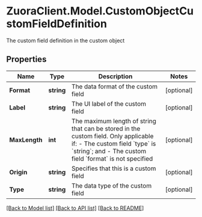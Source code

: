 # ZuoraClient.Model.CustomObjectCustomFieldDefinition
The custom field definition in the custom object

## Properties

Name | Type | Description | Notes
------------ | ------------- | ------------- | -------------
**Format** | **string** | The data format of the custom field | [optional] 
**Label** | **string** | The UI label of the custom field | [optional] 
**MaxLength** | **int** | The maximum length of string that can be stored in the custom field. Only applicable if:  - The custom field &#x60;type&#x60; is &#x60;string&#x60;; and - The custom field &#x60;format&#x60; is not specified  | [optional] 
**Origin** | **string** | Specifies that this is a custom field | [optional] 
**Type** | **string** | The data type of the custom field | [optional] 

[[Back to Model list]](../README.md#documentation-for-models) [[Back to API list]](../README.md#documentation-for-api-endpoints) [[Back to README]](../README.md)


